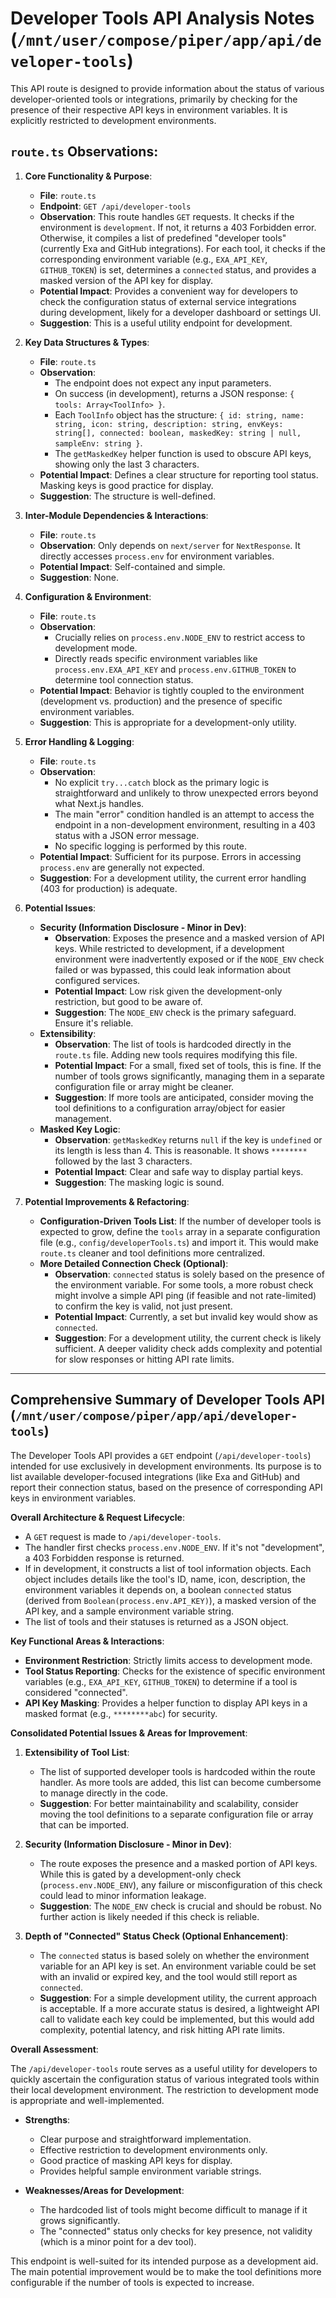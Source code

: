 # Developer Tools API Analysis Notes (`/mnt/user/compose/piper/app/api/developer-tools`)

This API route is designed to provide information about the status of various developer-oriented tools or integrations, primarily by checking for the presence of their respective API keys in environment variables. It is explicitly restricted to development environments.

## `route.ts` Observations:

1.  **Core Functionality & Purpose**:
    *   **File**: `route.ts`
    *   **Endpoint**: `GET /api/developer-tools`
    *   **Observation**: This route handles `GET` requests. It checks if the environment is `development`. If not, it returns a 403 Forbidden error. Otherwise, it compiles a list of predefined "developer tools" (currently Exa and GitHub integrations). For each tool, it checks if the corresponding environment variable (e.g., `EXA_API_KEY`, `GITHUB_TOKEN`) is set, determines a `connected` status, and provides a masked version of the API key for display.
    *   **Potential Impact**: Provides a convenient way for developers to check the configuration status of external service integrations during development, likely for a developer dashboard or settings UI.
    *   **Suggestion**: This is a useful utility endpoint for development.

2.  **Key Data Structures & Types**:
    *   **File**: `route.ts`
    *   **Observation**:
        *   The endpoint does not expect any input parameters.
        *   On success (in development), returns a JSON response: `{ tools: Array<ToolInfo> }`.
        *   Each `ToolInfo` object has the structure: `{ id: string, name: string, icon: string, description: string, envKeys: string[], connected: boolean, maskedKey: string | null, sampleEnv: string }`.
        *   The `getMaskedKey` helper function is used to obscure API keys, showing only the last 3 characters.
    *   **Potential Impact**: Defines a clear structure for reporting tool status. Masking keys is good practice for display.
    *   **Suggestion**: The structure is well-defined.

3.  **Inter-Module Dependencies & Interactions**:
    *   **File**: `route.ts`
    *   **Observation**: Only depends on `next/server` for `NextResponse`. It directly accesses `process.env` for environment variables.
    *   **Potential Impact**: Self-contained and simple.
    *   **Suggestion**: None.

4.  **Configuration & Environment**:
    *   **File**: `route.ts`
    *   **Observation**:
        *   Crucially relies on `process.env.NODE_ENV` to restrict access to development mode.
        *   Directly reads specific environment variables like `process.env.EXA_API_KEY` and `process.env.GITHUB_TOKEN` to determine tool connection status.
    *   **Potential Impact**: Behavior is tightly coupled to the environment (development vs. production) and the presence of specific environment variables.
    *   **Suggestion**: This is appropriate for a development-only utility.

5.  **Error Handling & Logging**:
    *   **File**: `route.ts`
    *   **Observation**:
        *   No explicit `try...catch` block as the primary logic is straightforward and unlikely to throw unexpected errors beyond what Next.js handles.
        *   The main "error" condition handled is an attempt to access the endpoint in a non-development environment, resulting in a 403 status with a JSON error message.
        *   No specific logging is performed by this route.
    *   **Potential Impact**: Sufficient for its purpose. Errors in accessing `process.env` are generally not expected.
    *   **Suggestion**: For a development utility, the current error handling (403 for production) is adequate.

6.  **Potential Issues**:
    *   **Security (Information Disclosure - Minor in Dev)**:
        *   **Observation**: Exposes the presence and a masked version of API keys. While restricted to development, if a development environment were inadvertently exposed or if the `NODE_ENV` check failed or was bypassed, this could leak information about configured services.
        *   **Potential Impact**: Low risk given the development-only restriction, but good to be aware of.
        *   **Suggestion**: The `NODE_ENV` check is the primary safeguard. Ensure it's reliable.
    *   **Extensibility**:
        *   **Observation**: The list of tools is hardcoded directly in the `route.ts` file. Adding new tools requires modifying this file.
        *   **Potential Impact**: For a small, fixed set of tools, this is fine. If the number of tools grows significantly, managing them in a separate configuration file or array might be cleaner.
        *   **Suggestion**: If more tools are anticipated, consider moving the tool definitions to a configuration array/object for easier management.
    *   **Masked Key Logic**:
        *   **Observation**: `getMaskedKey` returns `null` if the key is `undefined` or its length is less than 4. This is reasonable. It shows `********` followed by the last 3 characters.
        *   **Potential Impact**: Clear and safe way to display partial keys.
        *   **Suggestion**: The masking logic is sound.

7.  **Potential Improvements & Refactoring**:
    *   **Configuration-Driven Tools List**: If the number of developer tools is expected to grow, define the `tools` array in a separate configuration file (e.g., `config/developerTools.ts`) and import it. This would make `route.ts` cleaner and tool definitions more centralized.
    *   **More Detailed Connection Check (Optional)**:
        *   **Observation**: `connected` status is solely based on the presence of the environment variable. For some tools, a more robust check might involve a simple API ping (if feasible and not rate-limited) to confirm the key is valid, not just present.
        *   **Potential Impact**: Currently, a set but invalid key would show as `connected`.
        *   **Suggestion**: For a development utility, the current check is likely sufficient. A deeper validity check adds complexity and potential for slow responses or hitting API rate limits.

---

## Comprehensive Summary of Developer Tools API (`/mnt/user/compose/piper/app/api/developer-tools`)

The Developer Tools API provides a `GET` endpoint (`/api/developer-tools`) intended for use exclusively in development environments. Its purpose is to list available developer-focused integrations (like Exa and GitHub) and report their connection status, based on the presence of corresponding API keys in environment variables.

**Overall Architecture & Request Lifecycle**:
*   A `GET` request is made to `/api/developer-tools`.
*   The handler first checks `process.env.NODE_ENV`. If it's not "development", a 403 Forbidden response is returned.
*   If in development, it constructs a list of tool information objects. Each object includes details like the tool's ID, name, icon, description, the environment variables it depends on, a boolean `connected` status (derived from `Boolean(process.env.API_KEY)`), a masked version of the API key, and a sample environment variable string.
*   The list of tools and their statuses is returned as a JSON object.

**Key Functional Areas & Interactions**:
*   **Environment Restriction**: Strictly limits access to development mode.
*   **Tool Status Reporting**: Checks for the existence of specific environment variables (e.g., `EXA_API_KEY`, `GITHUB_TOKEN`) to determine if a tool is considered "connected".
*   **API Key Masking**: Provides a helper function to display API keys in a masked format (e.g., `********abc`) for security.

**Consolidated Potential Issues & Areas for Improvement**:

1.  **Extensibility of Tool List**:
    *   The list of supported developer tools is hardcoded within the route handler. As more tools are added, this list can become cumbersome to manage directly in the code.
    *   **Suggestion**: For better maintainability and scalability, consider moving the tool definitions to a separate configuration file or array that can be imported.

2.  **Security (Information Disclosure - Minor in Dev)**:
    *   The route exposes the presence and a masked portion of API keys. While this is gated by a development-only check (`process.env.NODE_ENV`), any failure or misconfiguration of this check could lead to minor information leakage.
    *   **Suggestion**: The `NODE_ENV` check is crucial and should be robust. No further action is likely needed if this check is reliable.

3.  **Depth of "Connected" Status Check (Optional Enhancement)**:
    *   The `connected` status is based solely on whether the environment variable for an API key is set. An environment variable could be set with an invalid or expired key, and the tool would still report as `connected`.
    *   **Suggestion**: For a simple development utility, the current approach is acceptable. If a more accurate status is desired, a lightweight API call to validate each key could be implemented, but this would add complexity, potential latency, and risk hitting API rate limits.

**Overall Assessment**:

The `/api/developer-tools` route serves as a useful utility for developers to quickly ascertain the configuration status of various integrated tools within their local development environment. The restriction to development mode is appropriate and well-implemented.

*   **Strengths**:
    *   Clear purpose and straightforward implementation.
    *   Effective restriction to development environments only.
    *   Good practice of masking API keys for display.
    *   Provides helpful sample environment variable strings.

*   **Weaknesses/Areas for Development**:
    *   The hardcoded list of tools might become difficult to manage if it grows significantly.
    *   The "connected" status only checks for key presence, not validity (which is a minor point for a dev tool).

This endpoint is well-suited for its intended purpose as a development aid. The main potential improvement would be to make the tool definitions more configurable if the number of tools is expected to increase.
